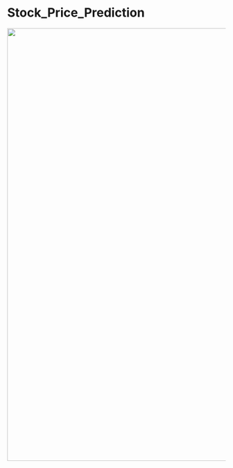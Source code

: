 # Stock_Price_Prediction
<img src="https://github.com/RyunosukeIchiyasu/Stock_Price_Prediction/blob/main/data/GM_sample.PNG" width="1000">
